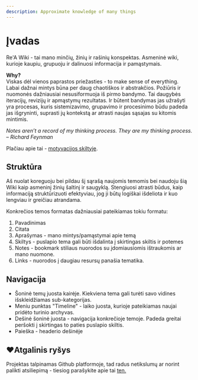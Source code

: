 ```yaml
---
description: Approximate knowledge of many things
---
```


# Įvadas

Re'A Wiki - tai mano minčių, žinių ir rašinių konspektas. Asmeninė wiki, kurioje kaupiu, grupuoju ir dalinuosi informacija ir pamąstymais.

**Why?**  
Viskas dėl vienos paprastos priežasties -  to make sense of everything. Labai dažnai mintys būna per daug chaotiškos ir abstrakčios. Požiūris ir nuomonės dažniausiai nesusiformuoja iš pirmo bandymo. Tai daugybės iteracijų, revizijų ir apmąstymų rezultatas. Ir būtent bandymas jas užrašyti yra procesas, kuris sistemizavimo, grupavimo ir procesinimo būdu padeda jas išgryninti, suprasti jų kontekstą ar atrasti naujas sąsajas su kitomis mintimis.

_Notes aren’t a record of my thinking process. They are my thinking process. – Richard Feynman_

Plačiau apie tai - [motyvacijos skiltyje](motyvacija.md).

## Struktūra

Aš nuolat koreguoju bei pildau šį sąrašą naujomis temomis bei naudoju šią Wiki kaip asmeninį žinių šaltinį ir saugyklą. Stengiuosi atrasti būdus, kaip informaciją struktūrizuoti efektyviau, jog ji būtų logiškai išdeliota ir kuo lengviau ir greičiau atrandama.

Konkrečios temos formatas dažniausiai pateikiamas tokiu formatu:

1. Pavadinimas
2. Citata
3. Aprašymas - mano mintys/pamąstymai apie temą
4. Skiltys - puslapio tema gali būti išdalinta į skirtingas skiltis ir potemes
5. Notes - bookmark stiliaus nuorodos su įdomiausiomis ištraukomis ar mano nuomone. 
6. Links - nuorodos į daugiau resursų panašia tematika.

## Navigacija

* Šoninė temų juosta kairėje. Kiekviena tema gali turėti savo vidines išskleidžiamas sub-kategorijas.
* Meniu punktas "Timeline" - laiko juosta, kurioje pateikiamas naujai pridėto turinio archyvas.
* Dešinė šoninė juosta - navigacija konkrečioje temoje. Padeda greitai peršokti į skirtingas to paties puslapio skiltis.
* Paieška - headerio dešinėje

## ❤Atgalinis ryšys

Projektas talpinamas Github platformoje, tad radus netikslumų ar norint palikti atsiliepimą - tiesiog parašykite apie tai [ten.](https://github.com/reanim8ed/ReA-Wiki/issues/new)

